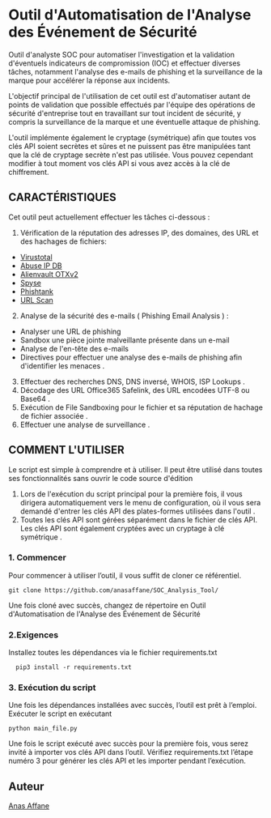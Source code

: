 # Outil d'Automatisation de l'Analyse des Événement de Sécurité
Outil d'analyste SOC pour automatiser l'investigation et la validation d'éventuels indicateurs de compromission (IOC) et effectuer diverses tâches, notamment l'analyse des e-mails de phishing et la surveillance de la marque pour accélérer la réponse aux incidents.

L'objectif principal de l'utilisation de cet outil est d'automatiser autant de points de validation que possible effectués par l'équipe des opérations de sécurité d'entreprise tout en travaillant sur tout incident de sécurité, y compris la surveillance de la marque et une éventuelle attaque de phishing.

L'outil implémente également le cryptage (symétrique) afin que toutes vos clés API soient secrètes et sûres et ne puissent pas être manipulées tant que la clé de cryptage secrète n'est pas utilisée. Vous pouvez cependant modifier à tout moment vos clés API si vous avez accès à la clé de chiffrement.

## CARACTÉRISTIQUES

Cet outil peut actuellement effectuer les tâches ci-dessous :
1. Vérification de la réputation des adresses IP, des domaines, des URL et des hachages de fichiers:
- [Virustotal](https://www.virustotal.com/gui/home/upload)
- [Abuse IP DB](https://www.abuseipdb.com/)
- [Alienvault OTXv2](https://otx.alienvault.com/)
- [Spyse](https://spyse.com/)
- [Phishtank](https://phishtank.org/)
- [URL Scan](https://urlscan.io/)
2. Analyse de la sécurité des e-mails ( Phishing Email Analysis ) :
- Analyser une URL de phishing
- Sandbox une pièce jointe malveillante présente dans un e-mail
- Analyse de l'en-tête des e-mails
- Directives pour effectuer une analyse des e-mails de phishing afin d'identifier les menaces .
3. Effectuer des recherches DNS, DNS inversé, WHOIS, ISP Lookups .
4. Décodage des URL Office365 Safelink, des URL encodées UTF-8 ou Base64 .
5. Exécution de File Sandboxing pour le fichier et sa réputation de hachage de fichier associée .
6. Effectuer une analyse de surveillance .

## COMMENT L'UTILISER
Le script est simple à comprendre et à utiliser.
Il peut être utilisé dans toutes ses fonctionnalités sans ouvrir le code source d'édition
1. Lors de l'exécution du script principal pour la première fois, il vous dirigera automatiquement vers le menu de configuration, où il vous sera demandé d'entrer les clés API des plates-formes utilisées dans l'outil .
2. Toutes les clés API sont gérées séparément dans le fichier de clés API. Les clés API sont également cryptées avec un cryptage à clé symétrique .
### 1. Commencer
Pour commencer à utiliser l’outil, il vous suffit de cloner ce référentiel.
```shell
git clone https://github.com/anasaffane/SOC_Analysis_Tool/
```
Une fois cloné avec succès, changez de répertoire en Outil d'Automatisation de l'Analyse des Événement de Sécurité
### 2.Exigences
Installez toutes les dépendances via le fichier requirements.txt
```shell
  pip3 install -r requirements.txt
```
### 3. Exécution du script
Une fois les dépendances installées avec succès, l’outil est prêt à l’emploi. Exécuter le script en exécutant 
```shell 
python main_file.py
```
Une fois le script exécuté avec succès pour la première fois, vous serez invité à importer vos clés API dans l’outil. Vérifiez  requirements.txt l’étape numéro 3 pour générer les clés API et les importer pendant l’exécution.
## Auteur
[Anas Affane](https://github.com/anasaffane/)
